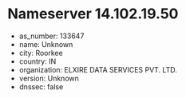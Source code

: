 # Nameserver 14.102.19.50

* as_number: 133647
* name: Unknown
* city: Roorkee
* country: IN
* organization: ELXIRE DATA SERVICES PVT. LTD.
* version: Unknown
* dnssec: false

